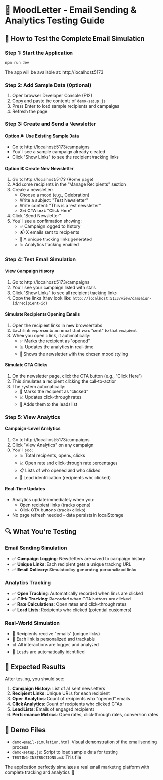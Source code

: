 # 📧 MoodLetter - Email Sending & Analytics Testing Guide

## 🚀 How to Test the Complete Email Simulation

### Step 1: Start the Application

```bash
npm run dev
```

The app will be available at: http://localhost:5173

### Step 2: Add Sample Data (Optional)

1. Open browser Developer Console (F12)
2. Copy and paste the contents of `demo-setup.js`
3. Press Enter to load sample recipients and campaigns
4. Refresh the page

### Step 3: Create and Send a Newsletter

#### Option A: Use Existing Sample Data

- Go to http://localhost:5173/campaigns
- You'll see a sample campaign already created
- Click "Show Links" to see the recipient tracking links

#### Option B: Create New Newsletter

1. Go to http://localhost:5173 (Home page)
2. Add some recipients in the "Manage Recipients" section
3. Create a newsletter:
   - Choose a mood (e.g., Celebration)
   - Write a subject: "Test Newsletter"
   - Write content: "This is a test newsletter"
   - Set CTA text: "Click Here"
4. Click "Send Newsletter"
5. You'll see a confirmation showing:
   - ✅ Campaign logged to history
   - 📬 X emails sent to recipients
   - 🔗 X unique tracking links generated
   - 📊 Analytics tracking enabled

### Step 4: Test Email Simulation

#### View Campaign History

1. Go to http://localhost:5173/campaigns
2. You'll see your campaign listed with stats
3. Click "Show Links" to see all recipient tracking links
4. Copy the links (they look like: `http://localhost:5173/view/campaign-id/recipient-id`)

#### Simulate Recipients Opening Emails

1. Open the recipient links in new browser tabs
2. Each link represents an email that was "sent" to that recipient
3. When you open a link, it automatically:
   - ✅ Marks the recipient as "opened"
   - 📊 Updates the analytics in real-time
   - 🎨 Shows the newsletter with the chosen mood styling

#### Simulate CTA Clicks

1. On the newsletter page, click the CTA button (e.g., "Click Here")
2. This simulates a recipient clicking the call-to-action
3. The system automatically:
   - 🎯 Marks the recipient as "clicked"
   - 📈 Updates click-through rates
   - 👥 Adds them to the leads list

### Step 5: View Analytics

#### Campaign-Level Analytics

1. Go to http://localhost:5173/campaigns
2. Click "View Analytics" on any campaign
3. You'll see:
   - 📊 Total recipients, opens, clicks
   - 📈 Open rate and click-through rate percentages
   - 📋 Lists of who opened and who clicked
   - 🎯 Lead identification (recipients who clicked)

#### Real-Time Updates

- Analytics update immediately when you:
  - Open recipient links (tracks opens)
  - Click CTA buttons (tracks clicks)
- No page refresh needed - data persists in localStorage

## 🔍 What You're Testing

### Email Sending Simulation

- ✅ **Campaign Logging**: Newsletters are saved to campaign history
- ✅ **Unique Links**: Each recipient gets a unique tracking URL
- ✅ **Email Delivery**: Simulated by generating personalized links

### Analytics Tracking

- ✅ **Open Tracking**: Automatically recorded when links are clicked
- ✅ **Click Tracking**: Recorded when CTA buttons are clicked
- ✅ **Rate Calculations**: Open rates and click-through rates
- ✅ **Lead Lists**: Recipients who clicked (potential customers)

### Real-World Simulation

- 📧 Recipients receive "emails" (unique links)
- 🔗 Each link is personalized and trackable
- 📊 All interactions are logged and analyzed
- 🎯 Leads are automatically identified

## 🎯 Expected Results

After testing, you should see:

1. **Campaign History**: List of all sent newsletters
2. **Recipient Links**: Unique URLs for each recipient
3. **Open Analytics**: Count of recipients who "opened" emails
4. **Click Analytics**: Count of recipients who clicked CTAs
5. **Lead Lists**: Emails of engaged recipients
6. **Performance Metrics**: Open rates, click-through rates, conversion rates

## 🚀 Demo Files

- `demo-email-simulation.html`: Visual demonstration of the email sending process
- `demo-setup.js`: Script to load sample data for testing
- `TESTING-INSTRUCTIONS.md`: This file

The application perfectly simulates a real email marketing platform with complete tracking and analytics! 🎉
